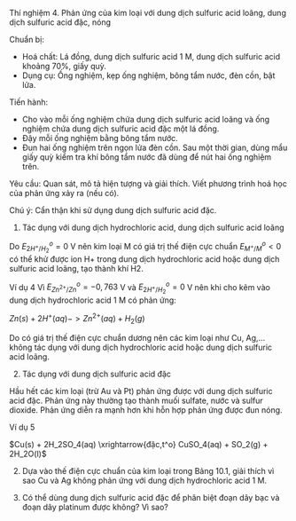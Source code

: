 Thí nghiệm 4. Phản ứng của kim loại với dung dịch sulfuric acid loãng, dung dịch sulfuric acid đặc, nóng

Chuẩn bị:
- Hoá chất: Lá đồng, dung dịch sulfuric acid 1 M, dung dịch sulfuric acid khoảng 70%, giấy quỳ.
- Dụng cụ: Ống nghiệm, kẹp ống nghiệm, bông tẩm nước, đèn cồn, bật lửa.

Tiến hành:
- Cho vào mỗi ống nghiệm chứa dung dịch sulfuric acid loãng và ống nghiệm chứa dung dịch sulfuric acid đặc một lá đồng.
- Đậy mỗi ống nghiệm bằng bông tẩm nước.
- Đun hai ống nghiệm trên ngọn lửa đèn cồn. Sau một thời gian, dùng mẩu giấy quỳ kiểm tra khí bông tẩm nước đã dùng để nút hai ống nghiệm trên.

Yêu cầu: Quan sát, mô tả hiện tượng và giải thích. Viết phương trình hoá học của phản ứng xảy ra (nếu có).

Chú ý: Cẩn thận khi sử dụng dung dịch sulfuric acid đặc.

1. Tác dụng với dung dịch hydrochloric acid, dung dịch sulfuric acid loãng

Do $E^o_{2H^+/H_2} = 0$ V nên kim loại M có giá trị thế điện cực chuẩn $E^o_{M^+/M} < 0$ có thể khử được ion H+ trong dung dịch hydrochloric acid hoặc dung dịch sulfuric acid loãng, tạo thành khí H2.

Ví dụ 4 Vì $E^o_{Zn^{2+}/Zn} = -0,763$ V và $E^o_{2H^+/H_2} = 0$ V nên khi cho kẽm vào dung dịch hydrochloric acid 1 M có phản ứng:

$Zn(s) + 2H^+(aq) -> Zn^{2+}(aq) + H_2(g)$

Do có giá trị thế điện cực chuẩn dương nên các kim loại như Cu, Ag,... không tác dụng với dung dịch hydrochloric acid hoặc dung dịch sulfuric acid loãng.

2. Tác dụng với dung dịch sulfuric acid đặc

Hầu hết các kim loại (trừ Au và Pt) phản ứng được với dung dịch sulfuric acid đặc. Phản ứng này thường tạo thành muối sulfate, nước và sulfur dioxide. Phản ứng diễn ra mạnh hơn khi hỗn hợp phản ứng được đun nóng.

Ví dụ 5

$Cu(s) + 2H_2SO_4(aq) \xrightarrow{đặc,t^o} CuSO_4(aq) + SO_2(g) + 2H_2O(l)$

2. Dựa vào thế điện cực chuẩn của kim loại trong Bảng 10.1, giải thích vì sao Cu và Ag không phản ứng với dung dịch hydrochloric acid 1 M.

3. Có thể dùng dung dịch sulfuric acid đặc để phân biệt đoạn dây bạc và đoạn dây platinum được không? Vì sao?